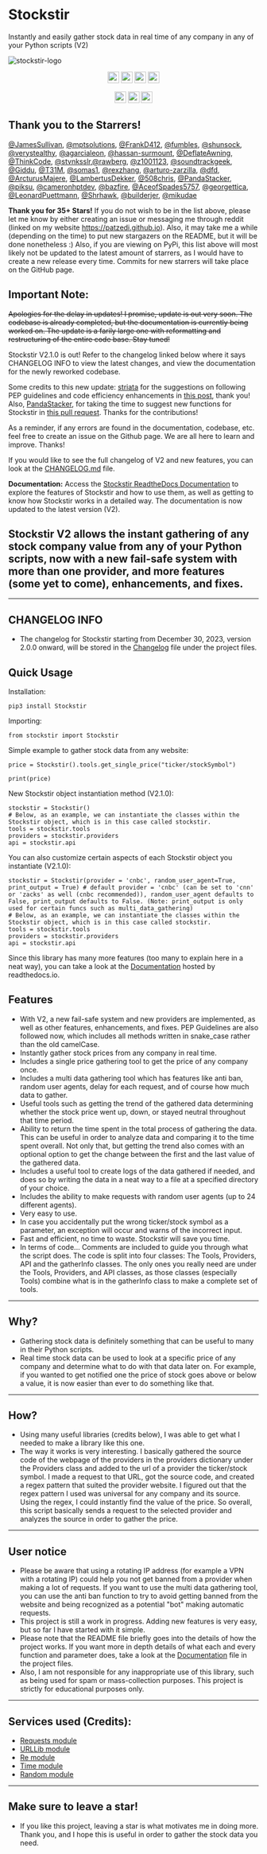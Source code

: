 # Stockstir
Instantly and easily gather stock data in real time of any company in any of your Python scripts (V2)

![stockstir-logo](https://github.com/PatzEdi/Stockstir/raw/main/READMEassets/stockstirlogoV2.jpg)

<p align="center">
	<img src="https://img.shields.io/badge/License-MIT-brightgreen"
		height="23">
	<img src="https://img.shields.io/badge/Creator-PatzEdi-brightgreen"
		height="23">
	<img src="https://readthedocs.org/projects/stockstir/badge/?version=latest"
		height="23">
	<img src="https://img.shields.io/badge/Version-Latest-brightgreen"
		height="23">
</p>

<p align = "center">
	<img src="https://static.pepy.tech/badge/stockstir"
		height="23">
	<img src="https://static.pepy.tech/badge/Stockstir/week"
		height="23">
	<img src="https://static.pepy.tech/badge/Stockstir/month"
		height="23">
</p>

## Thank you to the Starrers!
[@JamesSullivan](https://github.com/JamesSullivan), [@mptsolutions](https://github.com/mptsolutions), [@FrankD412](https://github.com/FrankD412), [@fumbles](https://github.com/fumbles), [@shunsock](https://github.com/shunsock), [@verystealthy](https://github.com/verystealthy), [@agarcialeon](https://github.com/agarcialeon), [@hassan-surmount](https://github.com/hassan-surmount), [@DeflateAwning](https://github.com/DeflateAwning), [@ThinkCode](https://github.com/ThinkCode), [@stvnksslr](https://github.com/stvnksslr),[@rawberg](https://github.com/rawberg), [@z1001123](https://github.com/z1001123), [@soundtrackgeek](https://github.com/soundtrackgeek), [@Giddu](https://github.com/Giddu), [@T31M](https://github.com/T31M), [@somas1](https://github.com/somas1), [@rexzhang](https://github.com/rexzhang), [@arturo-zarzilla](https://github.com/arturo-zarzilla), [@dfd](https://github.com/dfd), [@ArcturusMajere](https://github.com/ArcturusMajere), [@LambertusDekker](https://github.com/LambertusDekker), [@508chris](https://github.com/508chris), [@PandaStacker](https://github.com/PandaStacker), [@piksu](https://github.com/piksu), [@cameronhptdev](https://github.com/cameronhptdev), [@bazfire](https://github.com/bazfire), [@AceofSpades5757](https://github.com/AceofSpades5757), [@georgettica](https://github.com/georgettica), [@LeonardPuettmann](https://github.com/LeonardPuettmann), [@Shrhawk](https://github.com/Shrhawk), [@builderjer](https://github.com/builderjer), [@mikudae](https://github.com/mikudae)

**Thank you for 35+ Stars!**
If you do not wish to be in the list above, please let me know by either creating an issue or messaging me through reddit (linked on my website https://patzedi.github.io). Also, it may take me a while (depending on the time) to put new stargazers on the README, but it will be done nonetheless :) Also, if you are viewing on PyPi, this list above will most likely not be updated to the latest amount of starrers, as I would have to create a new release every time. Commits for new starrers will take place on the GitHub page.

## Important Note:

~~Apologies for the delay in updates! I promise, update is out very soon. The codebase is already completed, but the documentation is currently being worked on. The update is a farily large one with reformatting and restructuring of the entire code base. Stay tuned!~~

Stockstir V2.1.0 is out! Refer to the changelog linked below where it says CHANGELOG INFO to view the latest changes, and view the documentation for the newly reworked codebase. 

Some credits to this new update: [striata](https://www.reddit.com/user/striata/) for the suggestions on following PEP guidelines and code efficiency enhancements in [this post](https://www.reddit.com/r/Python/comments/18uuyjr/comment/kfnju1d/?utm_source=share&utm_medium=web2x&context=3), thank you! Also, [PandaStacker](https://github.com/PandaStacker), for taking the time to suggest new functions for Stockstir in [this pull request](https://github.com/PatzEdi/Stockstir/pull/3). Thanks for the contributions!

As a reminder, if any errors are found in the documentation, codebase, etc. feel free to create an issue on the Github page. We are all here to learn and improve. Thanks!

If you would like to see the full changelog of V2 and new features, you can look at the [CHANGELOG.md](/CHANGELOG.md) file.

**Documentation:**
Access the [Stockstir ReadtheDocs Documentation](https://stockstir.readthedocs.io/en/latest/index.html) to explore the features of Stockstir and how to use them, as well as getting to know how Stockstir works in a detailed way. The documentation is now updated to the latest version (V2).

## **Stockstir V2 allows the instant gathering of any stock company value from any of your Python scripts, now with a new fail-safe system with more than one provider, and more features (some yet to come), enhancements, and fixes.** 
____________________________________________________________________________
## **CHANGELOG INFO**
- The changelog for Stockstir starting from December 30, 2023, version 2.0.0 onward, will be stored in the [Changelog](/CHANGELOG.md) file under the project files.

## **Quick Usage**

Installation:
```
pip3 install Stockstir
```

Importing:
```
from stockstir import Stockstir
```
Simple example to gather stock data from any website:
```
price = Stockstir().tools.get_single_price("ticker/stockSymbol")

print(price)
```

New Stockstir object instantiation method (V2.1.0):

```
stockstir = Stockstir()
# Below, as an example, we can instantiate the classes within the Stockstir object, which is in this case called stockstir.
tools = stockstir.tools
providers = stockstir.providers
api = stockstir.api
```

You can also customize certain aspects of each Stockstir object you instantiate (V2.1.0):
```
stockstir = Stockstir(provider = 'cnbc', random_user_agent=True, print_output = True) # default provider = 'cnbc' (can be set to 'cnn' or 'zacks' as well (cnbc recommended)), random_user_agent defaults to False, print_output defaults to False. (Note: print_output is only used for certain funcs such as multi_data_gathering)
# Below, as an example, we can instantiate the classes within the Stockstir object, which is in this case called stockstir.
tools = stockstir.tools
providers = stockstir.providers
api = stockstir.api
```
Since this library has many more features (too many to explain here in a neat way), you can take a look at the [Documentation](https://stockstir.readthedocs.io/en/latest/index.html) hosted by readthedocs.io.

## **Features**
- With V2, a new fail-safe system and new providers are implemented, as well as other features, enhancements, and fixes. PEP Guidelines are also followed now, which includes all methods written in snake_case rather than the old camelCase.
- Instantly gather stock prices from any company in real time.
- Includes a single price gathering tool to get the price of any company once.
- Includes a multi data gathering tool which has features like anti ban, random user agents, delay for each request, and of course how much data to gather.  
- Useful tools such as getting the trend of the gathered data determining whether the stock price went up, down, or stayed neutral throughout that time period.
- Ability to return the time spent in the total process of gathering the data. This can be useful in order to analyze data and comparing it to the time spent overall. Not only that, but getting the trend also comes with an optional option to get the change between the first and the last value of the gathered data.
- Includes a useful tool to create logs of the data gathered if needed, and does so by writing the data in a neat way to a file at a specified directory of your choice.
- Includes the ability to make requests with random user agents (up to 24 different agents).
- Very easy to use.
- In case you accidentally put the wrong ticker/stock symbol as a parameter, an exception will occur and warns of the incorrect input.
- Fast and efficient, no time to waste. Stockstir will save you time.
- In terms of code... Comments are included to guide you through what the script does. The code is split into four classes: The Tools, Providers, API and the gatherInfo classes. The only ones you really need are under the Tools, Providers, and API classes, as those classes (especially Tools) combine what is in the gatherInfo class to make a complete set of tools.
____________________________________________________________________________
## **Why?**
- Gathering stock data is definitely something that can be useful to many in their Python scripts. 
- Real time stock data can be used to look at a specific price of any company and determine what to do with that data later on. For example, if you wanted to get notified one the price of stock goes above or below a value, it is now easier than ever to do something like that. 
____________________________________________________________________________
## **How?**
- Using many useful libraries (credits below), I was able to get what I needed to make a library like this one. 
- The way it works is very interesting. I basically gathered the source code of the webpage of the providers in the providers dictionary under the Providers class and added to the url of a provider the ticker/stock symbol. I made a request to that URL, got the source code, and created a regex pattern that suited the provider website. I figured out that the regex pattern I used was universal for any company and its source. Using the regex, I could instantly find the value of the price. So overall, this script basically sends a request to the selected provider and analyzes the source in order to gather the price.
____________________________________________________________________________
## **User notice**
- Please be aware that using a rotating IP address (for example a VPN with a rotating IP) could help you not get banned from a provider when making a lot of requests. If you want to use the multi data gathering tool, you can use the anti ban function to try to avoid getting banned from the website and being recognized as a potential "bot" making automatic requests.
- This project is still a work in progress. Adding new features is very easy, but so far I have started with it simple. 
- Please note that the README file briefly goes into the details of how the project works. If you want more in depth details of what each and every function and parameter does, take a look at the [Documentation](https://stockstir.readthedocs.io/en/latest/index.html) file in the project files.
- Also, I am not responsible for any inappropriate use of this library, such as being used for spam or mass-collection purposes. This project is strictly for educational purposes only.
____________________________________________________________________________
## **Services used (Credits):**
- [Requests module](https://requests.readthedocs.io/en/latest/)
- [URLLib module](https://docs.python.org/3/library/urllib.html)
- [Re module](https://docs.python.org/3/library/re.html)
- [Time module](https://docs.python.org/3/library/time.html)
- [Random module](https://docs.python.org/3/library/random.html)

____________________________________________________________________________
## **Make sure to leave a star!**
- If you like this project, leaving a star is what motivates me in doing more. Thank you, and I hope this is useful in order to gather the stock data you need.
